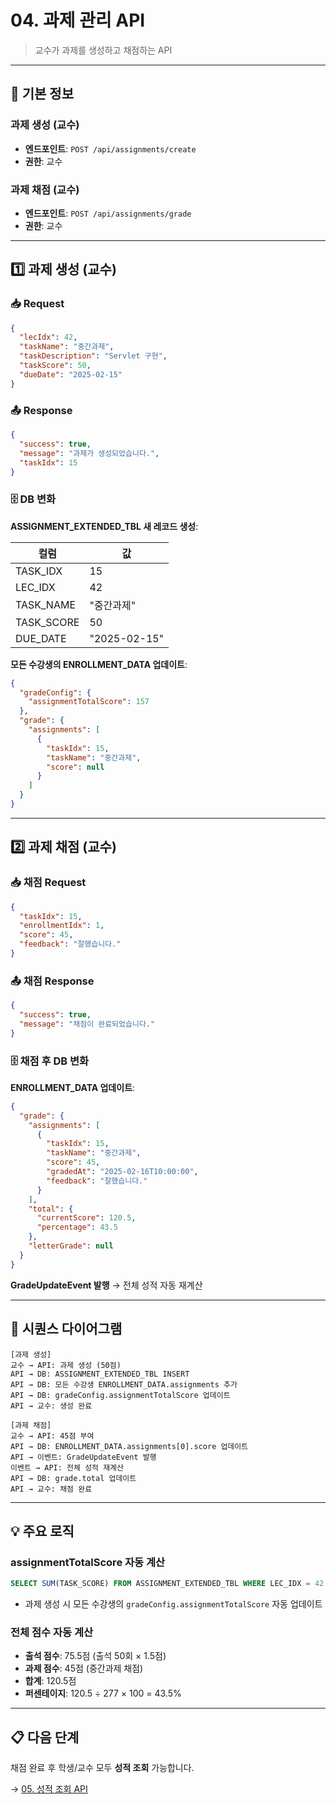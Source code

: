 # 04. 과제 관리 API

> 교수가 과제를 생성하고 채점하는 API

---

## 📌 기본 정보

### 과제 생성 (교수)

- **엔드포인트**: `POST /api/assignments/create`
- **권한**: 교수

### 과제 채점 (교수)

- **엔드포인트**: `POST /api/assignments/grade`
- **권한**: 교수

---

## 1️⃣ 과제 생성 (교수)

### 📥 Request

```json
{
  "lecIdx": 42,
  "taskName": "중간과제",
  "taskDescription": "Servlet 구현",
  "taskScore": 50,
  "dueDate": "2025-02-15"
}
```

### 📤 Response

```json
{
  "success": true,
  "message": "과제가 생성되었습니다.",
  "taskIdx": 15
}
```

### 🗄️ DB 변화

**ASSIGNMENT_EXTENDED_TBL 새 레코드 생성**:

| 컬럼 | 값 |
|------|-----|
| TASK_IDX | 15 |
| LEC_IDX | 42 |
| TASK_NAME | "중간과제" |
| TASK_SCORE | 50 |
| DUE_DATE | "2025-02-15" |

**모든 수강생의 ENROLLMENT_DATA 업데이트**:

```json
{
  "gradeConfig": {
    "assignmentTotalScore": 157
  },
  "grade": {
    "assignments": [
      {
        "taskIdx": 15,
        "taskName": "중간과제",
        "score": null
      }
    ]
  }
}
```

---

## 2️⃣ 과제 채점 (교수)

### 📥 채점 Request

```json
{
  "taskIdx": 15,
  "enrollmentIdx": 1,
  "score": 45,
  "feedback": "잘했습니다."
}
```

### 📤 채점 Response

```json
{
  "success": true,
  "message": "채점이 완료되었습니다."
}
```

### 🗄️ 채점 후 DB 변화

**ENROLLMENT_DATA 업데이트**:

```json
{
  "grade": {
    "assignments": [
      {
        "taskIdx": 15,
        "taskName": "중간과제",
        "score": 45,
        "gradedAt": "2025-02-16T10:00:00",
        "feedback": "잘했습니다."
      }
    ],
    "total": {
      "currentScore": 120.5,
      "percentage": 43.5
    },
    "letterGrade": null
  }
}
```

**GradeUpdateEvent 발행** → 전체 성적 자동 재계산

---

## 🔄 시퀀스 다이어그램

```plaintext
[과제 생성]
교수 → API: 과제 생성 (50점)
API → DB: ASSIGNMENT_EXTENDED_TBL INSERT
API → DB: 모든 수강생 ENROLLMENT_DATA.assignments 추가
API → DB: gradeConfig.assignmentTotalScore 업데이트
API → 교수: 생성 완료

[과제 채점]
교수 → API: 45점 부여
API → DB: ENROLLMENT_DATA.assignments[0].score 업데이트
API → 이벤트: GradeUpdateEvent 발행
이벤트 → API: 전체 성적 재계산
API → DB: grade.total 업데이트
API → 교수: 채점 완료
```

---

## 💡 주요 로직

### assignmentTotalScore 자동 계산

```sql
SELECT SUM(TASK_SCORE) FROM ASSIGNMENT_EXTENDED_TBL WHERE LEC_IDX = 42
```

- 과제 생성 시 모든 수강생의 `gradeConfig.assignmentTotalScore` 자동 업데이트

### 전체 점수 자동 계산

- **출석 점수**: 75.5점 (출석 50회 × 1.5점)
- **과제 점수**: 45점 (중간과제 채점)
- **합계**: 120.5점
- **퍼센테이지**: 120.5 ÷ 277 × 100 = 43.5%

---

## 📋 다음 단계

채점 완료 후 학생/교수 모두 **성적 조회** 가능합니다.

→ [05. 성적 조회 API](./05_성적조회_API.md)
